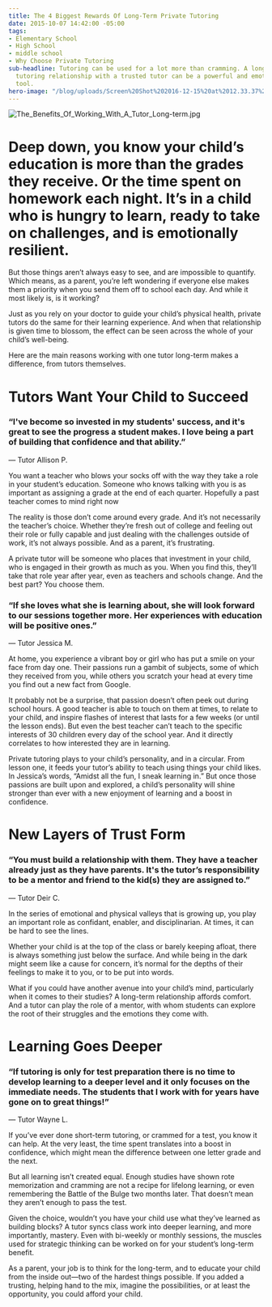 ```yaml
---
title: The 4 Biggest Rewards Of Long-Term Private Tutoring
date: 2015-10-07 14:42:00 -05:00
tags:
- Elementary School
- High School
- middle school
- Why Choose Private Tutoring
sub-headline: Tutoring can be used for a lot more than cramming. A long-term private
  tutoring relationship with a trusted tutor can be a powerful and emotional learning
  tool.
hero-image: "/blog/uploads/Screen%20Shot%202016-12-15%20at%2012.33.37%20PM%20(1).png"
---
```


![The_Benefits_Of_Working_With_A_Tutor_Long-term.jpg](/blog/uploads/The_Benefits_Of_Working_With_A_Tutor_Long-term.jpg)

# Deep down, you know your child’s education is more than the grades they receive. Or the time spent on homework each night. It’s in a child who is hungry to learn, ready to take on challenges, and is emotionally resilient.

But those things aren’t always easy to see, and are impossible to quantify. Which means, as a parent, you’re left wondering if everyone else makes them a priority when you send them off to school each day. And while it most likely is, is it working?

Just as you rely on your doctor to guide your child’s physical health, private tutors do the same for their learning experience. And when that relationship is given time to blossom, the effect can be seen across the whole of your child’s well-being.

Here are the main reasons working with one tutor long-term makes a difference, from tutors themselves.

# Tutors Want Your Child to Succeed

### “I've become so invested in my students' success, and it's great to see the progress a student makes. I love being a part of building that confidence and that ability.”

— Tutor Allison P.

You want a teacher who blows your socks off with the way they take a role in your student’s education. Someone who knows talking with you is as important as assigning a grade at the end of each quarter. Hopefully a past teacher comes to mind right now

The reality is those don’t come around every grade. And it’s not necessarily the teacher’s choice. Whether they’re fresh out of college and feeling out their role or fully capable and just dealing with the challenges outside of work, it’s not always possible. And as a parent, it’s frustrating.

A private tutor will be someone who places that investment in your child, who is engaged in their growth as much as you. When you find this, they’ll take that role year after year, even as teachers and schools change. And the best part? You choose them.

### “If she loves what she is learning about, she will look forward to our sessions together more. Her experiences with education will be positive ones.”

— Tutor Jessica M.

At home, you experience a vibrant boy or girl who has put a smile on your face from day one. Their passions run a gambit of subjects, some of which they received from you, while others you scratch your head at every time you find out a new fact from Google.

It probably not be a surprise, that passion doesn’t often peek out during school hours. A good teacher is able to touch on them at times, to relate to your child, and inspire flashes of interest that lasts for a few weeks (or until the lesson ends). But even the best teacher can’t teach to the specific interests of 30 children every day of the school year. And it directly correlates to how interested they are in learning.

Private tutoring plays to your child’s personality, and in a circular. From lesson one, it feeds your tutor’s ability to teach using things your child likes. In Jessica’s words, “Amidst all the fun, I sneak learning in.” But once those passions are built upon and explored, a child’s personality will shine stronger than ever with a new enjoyment of learning and a boost in confidence.

# New Layers of Trust Form

### “You must build a relationship with them. They have a teacher already just as they have parents. It's the tutor’s responsibility to be a mentor and friend to the kid(s) they are assigned to.”

— Tutor Deir C.

In the series of emotional and physical valleys that is growing up, you play an important role as confidant, enabler, and disciplinarian. At times, it can be hard to see the lines.

Whether your child is at the top of the class or barely keeping afloat, there is always something just below the surface. And while being in the dark might seem like a cause for concern, it’s normal for the depths of their feelings to make it to you, or to be put into words.

What if you could have another avenue into your child’s mind, particularly when it comes to their studies? A long-term relationship affords comfort. And a tutor can play the role of a mentor, with whom students can explore the root of their struggles and the emotions they come with.

# Learning Goes Deeper

### “If tutoring is only for test preparation there is no time to develop learning to a deeper level and it only focuses on the immediate needs. The students that I work with for years have gone on to great things!”

— Tutor Wayne L.

If you’ve ever done short-term tutoring, or crammed for a test, you know it can help. At the very least, the time spent translates into a boost in confidence, which might mean the difference between one letter grade and the next.

But all learning isn’t created equal. Enough studies have shown rote memorization and cramming are not a recipe for lifelong learning, or even remembering the Battle of the Bulge two months later. That doesn’t mean they aren’t enough to pass the test.

Given the choice, wouldn’t you have your child use what they’ve learned as building blocks? A tutor syncs class work into deeper learning, and more importantly, mastery. Even with bi-weekly or monthly sessions, the muscles used for strategic thinking can be worked on for your student’s long-term benefit.

As a parent, your job is to think for the long-term, and to educate your child from the inside out—two of the hardest things possible. If you added a trusting, helping hand to the mix, imagine the possibilities, or at least the opportunity, you could afford your child.